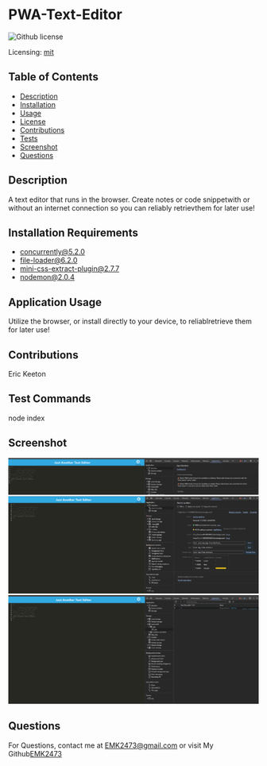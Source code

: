 # PWA-Text-Editor
![Github license](https://img.shields.io/badge/mit-blue.svg)
 
Licensing: [mit](https://choosealicense.com/licenses/mit/)
    
## Table of Contents
  
- [Description](#description)
- [Installation](#installation-requirements)
- [Usage](#application-usage)
- [License](#licensing-information)
- [Contributions](#contributions)
- [Tests](#tests-commands)
- [Screenshot](#screenshot)
- [Questions](#questions)
  
## Description
A text editor that runs in the browser. Create notes or code snippetwith or without an internet connection so you can reliably retrievthem for later use!
  
## Installation Requirements
- concurrently@5.2.0 
- file-loader@6.2.0 
- mini-css-extract-plugin@2.7.7
- nodemon@2.0.4
  
## Application Usage
Utilize the browser, or install directly to your device, to reliablretrieve them for later use!
    
## Contributions
Eric Keeton
  
## Test Commands
node index
  
## Screenshot
![screenshot of application](./client/src/images/jateManifest.png)
![screenshot of application](./client/src/images/jateServiceWorkers.png)
![screenshot of application](./client/src/images/jateIndexedDB.png)
## Questions
For Questions, contact me at EMK2473@gmail.com or visit My Github[EMK2473](https://github.com/EMK2473)
  
  